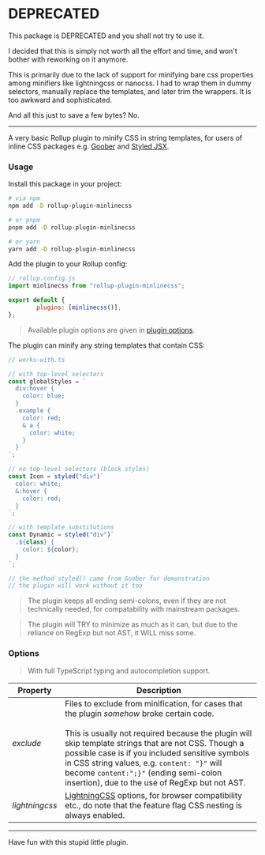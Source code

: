 # DEPRECATED

This package is DEPRECATED and you shall not try to use it.

I decided that this is simply not worth all the effort and time, and won't bother with reworking on
it anymore.

This is primarily due to the lack of support for minifying bare css properties among minifiers like
lightningcss or nanocss. I had to wrap them in dummy selectors, manually replace the templates, and
later trim the wrappers. It is too awkward and sophisticated.

And all this just to save a few bytes? No.

---

A very basic Rollup plugin to minify CSS in string templates, for users of inline CSS packages e.g.
[Goober](https://github.com/cristianbote/goober) and
[Styled JSX](https://github.com/vercel/styled-jsx).

### Usage

Install this package in your project:

```bash
# via npm
npm add -D rollup-plugin-minlinecss

# or pnpm
pnpm add -D rollup-plugin-minlinecss

# or yarn
yarn add -D rollup-plugin-minlinecss
```

Add the plugin to your Rollup config:

```js
// rollup.config.js
import minlinecss from "rollup-plugin-minlinecss";

export default {
        plugins: [minlinecss()],
};
```

> Available plugin options are given in [plugin options](#options).

The plugin can minify any string templates that contain CSS:

```ts
// works-with.ts

// with top-level selectors
const globalStyles = `
  div:hover {
    color: blue;
  }
  .example {
    color: red;
    & a {
      color: white;
    }
  }
`;

// no top-level selectors (block styles)
const Icon = styled("div")`
  color: white;
  &:hover {
    color: red;
  }
`;

// with template substitutions
const Dynamic = styled("div")`
  .${class} {
    color: ${color};
  }
`;

// the method styled() came from Goober for demonstration
// the plugin will work without it too
```

> The plugin keeps all ending semi-colons, even if they are not technically needed, for
> compatability with mainstream packages.

> The plugin will TRY to minimize as much as it can, but due to the reliance on RegExp but not AST,
> it WILL miss some.

### Options

> With full TypeScript typing and autocompletion support.

| Property       | Description                                                                                                                                                                                                                                                                                                                                                                                           |
| -------------- | ----------------------------------------------------------------------------------------------------------------------------------------------------------------------------------------------------------------------------------------------------------------------------------------------------------------------------------------------------------------------------------------------------- |
| _exclude_      | Files to exclude from minification, for cases that the plugin _somehow_ broke certain code.<br><br>This is usually not required because the plugin will skip template strings that are not CSS. Though a possible case is if you included sensitive symbols in CSS string values, e.g. `content: "}"` will become `content:";}"` (ending semi-colon insertion), due to the use of RegExp but not AST. |
| _lightningcss_ | [LightningCSS](https://github.com/parcel-bundler/lightningcss) options, for browser compatibility etc., do note that the feature flag CSS nesting is always enabled.                                                                                                                                                                                                                                  |

---

Have fun with this stupid little plugin.

